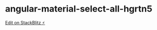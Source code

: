 # angular-material-select-all-hgrtn5

[Edit on StackBlitz ⚡️](https://stackblitz.com/edit/angular-material-select-all-hgrtn5)